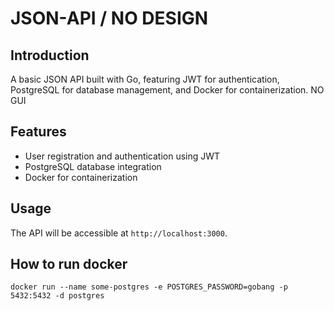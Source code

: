 # JSON-API  / NO DESIGN

## Introduction
A basic JSON API built with Go, featuring JWT for authentication, PostgreSQL for database management, and Docker for containerization. NO GUI

## Features
- User registration and authentication using JWT
- PostgreSQL database integration
- Docker for containerization

## Usage
The API will be accessible at `http://localhost:3000`.

## How to run docker

 ```docker run --name some-postgres -e POSTGRES_PASSWORD=gobang -p 5432:5432 -d postgres```


